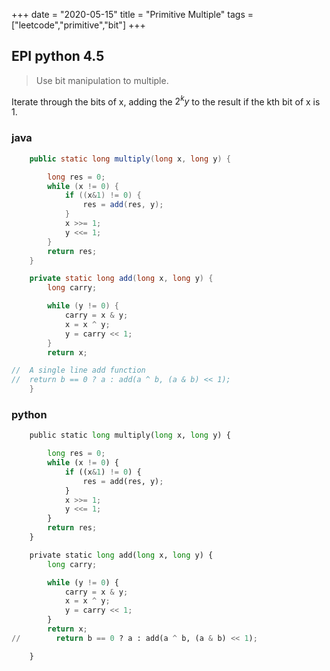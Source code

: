 +++ 
date = "2020-05-15"
title = "Primitive Multiple"
tags = ["leetcode","primitive","bit"]
+++

## EPI python 4.5
> Use bit manipulation to multiple.

Iterate through the bits of x, adding the $2^ky$ to the result if the kth bit of x is 1.

### java

```java
    public static long multiply(long x, long y) {

        long res = 0;
        while (x != 0) {
            if ((x&1) != 0) {
                res = add(res, y);
            }
            x >>= 1;
            y <<= 1;
        }
        return res;
    }

    private static long add(long x, long y) {
        long carry;

        while (y != 0) {
            carry = x & y;
            x = x ^ y;
            y = carry << 1;
        }
        return x;

//  A single line add function
//  return b == 0 ? a : add(a ^ b, (a & b) << 1);
    }

```

### python
```python
    public static long multiply(long x, long y) {

        long res = 0;
        while (x != 0) {
            if ((x&1) != 0) {
                res = add(res, y);
            }
            x >>= 1;
            y <<= 1;
        }
        return res;
    }

    private static long add(long x, long y) {
        long carry;

        while (y != 0) {
            carry = x & y;
            x = x ^ y;
            y = carry << 1;
        }
        return x;
//        return b == 0 ? a : add(a ^ b, (a & b) << 1);

    }
```
